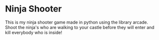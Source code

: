 # Ninja Shooter
This is my ninja shooter game made in python using the library arcade.
Shoot the ninja's who are walking to your castle before they will enter and kill everybody who is inside!
